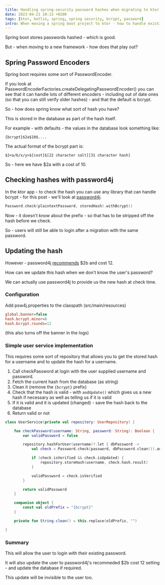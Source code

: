```yaml
---
title: Handling spring-security password hashes when migrating to ktor
date: 2023-04-21 10:13 +0200
tags: [ktor, kotlin, spring, spring security, bcrypt, password]
intro: When moving a spring boot project to ktor - how to handle existing password hashes in the database?
---
```


Spring boot stores passwords hashed - which is good.

But - when moving to a new framework - how does that play out?

## Spring Password Encoders

Spring boot requires some sort of PasswordEncoder.

If you look at PasswordEncoderFactories.createDelegatingPasswordEncoder() you can see that it can handle lots of different encoders - including out of date ones (so that you can still verify older hashes) - and that the default is bcrypt.

So - how does spring know what sort of hash you have?

This is stored in the database as part of the hash itself.

For example - with defaults - the values in the database look something like:

`{bcrypt}$2a$10$....`

The actual format of the bcrypt part is:

`$2<a/b/x/y>$[cost]$[22 character salt][31 character hash]`

So - here we have $2a with a cost of 10.

## Checking hashes with password4j

In the ktor app - to check the hash you can use any library that can handle bcrypt - for this post - we'll look at [password4j](https://github.com/Password4j/password4j).

```kotlin
Password.check(plaintextPassword, storedHash).withBcrypt()
```

Now - it doesn't know about the prefix - so that has to be stripped off the hash before we check.

So - users will still be able to login after a migration with the same password.

## Updating the hash

However - password4j [recommends](https://github.com/Password4j/password4j/wiki/BCrypt) $2b and cost 12.

How can we update this hash when we don't know the user's password?

We can actually use password4j to provide us the new hash at check time.

### Configuration

Add psw4j.properties to the classpath (src/main/resources)

```ini
global.banner=false
hash.bcrypt.minor=b
hash.bcrypt.rounds=12
```

(this also turns off the banner in the logs)

### Simple user service implementation

This requires some sort of repository that allows you to get the stored hash for a username and to update the hash for a username.

1. Call checkPassword at login with the user supplied username and password.
2. Fetch the current hash from the database (as string)
3. Clean it (remove the `{bcrypt}` prefix)
4. Check that the hash is valid - with `andUpdate()` which gives us a new hash if necessary as well as telling us if it is valid
5. If it is valid and it is updated (changed) - save the hash back to the database
6. Return valid or not

```kotlin
class UserService(private val repository: UserRepository) {

    fun checkPassword(username: String, password: String): Boolean {
        var validPassword = false

        repository.hashForUser(username)?.let { dbPassword ->
            val check = Password.check(password, dbPassword.clean()).andUpdate().withBcrypt()

            if (check.isVerified && check.isUpdated) {
                repository.storeHash(username, check.hash.result)
            }

            validPassword = check.isVerified
        }

        return validPassword
    }

    companion object {
        const val oldPrefix = "{bcrypt}"
    }

    private fun String.clean() = this.replace(oldPrefix, "")

}
```

### Summary

This will allow the user to login with their existing password.

It will also update the user to password4j's recommeded $2b cost 12 setting - and update the database if required.

This update will be invisible to the user too.
